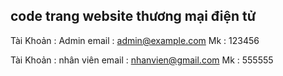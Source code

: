 ## code trang  website thương mại điện tử

Tài Khoản : Admin 
email : admin@example.com
Mk : 123456

Tài Khoản : nhân viên
email : nhanvien@gmail.com
Mk : 555555
